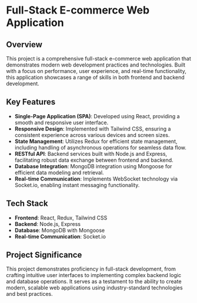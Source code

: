 # Full-Stack E-commerce Web Application

## Overview
This project is a comprehensive full-stack e-commerce web application that demonstrates modern web development practices and technologies. Built with a focus on performance, user experience, and real-time functionality, this application showcases a range of skills in both frontend and backend development.

## Key Features
- **Single-Page Application (SPA)**: Developed using React, providing a smooth and responsive user interface.
- **Responsive Design**: Implemented with Tailwind CSS, ensuring a consistent experience across various devices and screen sizes.
- **State Management**: Utilizes Redux for efficient state management, including handling of asynchronous operations for seamless data flow.
- **RESTful API**: Backend services built with Node.js and Express, facilitating robust data exchange between frontend and backend.
- **Database Integration**: MongoDB integration using Mongoose for efficient data modeling and retrieval.
- **Real-time Communication**: Implements WebSocket technology via Socket.io, enabling instant messaging functionality.

## Tech Stack
- **Frontend**: React, Redux, Tailwind CSS
- **Backend**: Node.js, Express
- **Database**: MongoDB with Mongoose
- **Real-time Communication**: Socket.io

## Project Significance
This project demonstrates proficiency in full-stack development, from crafting intuitive user interfaces to implementing complex backend logic and database operations. It serves as a testament to the ability to create modern, scalable web applications using industry-standard technologies and best practices.



